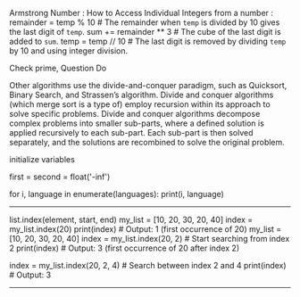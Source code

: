 Armstrong Number : How to Access Individual Integers from a number :
remainder = temp % 10  # The remainder when `temp` is divided by 10 gives the last digit of `temp`.
sum += remainder ** 3  # The cube of the last digit is added to `sum`.
temp = temp // 10  # The last digit is removed by dividing `temp` by 10 and using integer division.

Check prime, Question Do

Other algorithms use the divide-and-conquer paradigm, such as Quicksort, Binary Search, and Strassen’s algorithm.
Divide and conquer algorithms (which merge sort is a type of) employ recursion within its approach to solve specific problems. Divide and conquer algorithms decompose complex problems into smaller sub-parts, where a defined solution is applied recursively to each sub-part. Each sub-part is then solved separately, and the solutions are recombined to solve the original problem.

initialize variables

first = second = float('-inf')

for i, language in enumerate(languages):
    print(i, language)


------------

list.index(element, start, end)
my_list = [10, 20, 30, 20, 40]
index = my_list.index(20)
print(index)  # Output: 1 (first occurrence of 20)
my_list = [10, 20, 30, 20, 40]
index = my_list.index(20, 2)  # Start searching from index 2
print(index)  # Output: 3 (first occurrence of 20 after index 2)

index = my_list.index(20, 2, 4)  # Search between index 2 and 4
print(index)  # Output: 3

-------------

